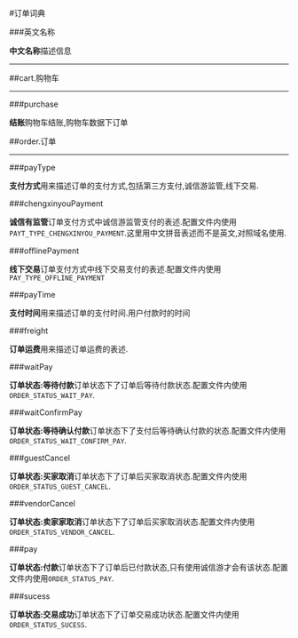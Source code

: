 #订单词典

###英文名称

**中文名称**描述信息

---

##cart.购物车

---

###purchase

**结账**购物车结账,购物车数据下订单

##order.订单

---

###payType

**支付方式**用来描述订单的支付方式,包括第三方支付,诚信游监管,线下交易.

###chengxinyouPayment

**诚信有监管**订单支付方式中诚信游监管支付的表述.配置文件内使用`PAYT_TYPE_CHENGXINYOU_PAYMENT`.这里用中文拼音表述而不是英文,对照域名使用.

###offlinePayment

**线下交易**订单支付方式中线下交易支付的表述.配置文件内使用`PAY_TYPE_OFFLINE_PAYMENT`

###payTime

**支付时间**用来描述订单的支付时间.用户付款时的时间

###freight

**订单运费**用来描述订单运费的表述.

###waitPay

**订单状态:等待付款**订单状态下了订单后等待付款状态.配置文件内使用`ORDER_STATUS_WAIT_PAY`.

###waitConfirmPay

**订单状态:等待确认付款**订单状态下了支付后等待确认付款的状态.配置文件内使用`ORDER_STATUS_WAIT_CONFIRM_PAY`.

###guestCancel

**订单状态:买家取消**订单状态下了订单后买家取消状态.配置文件内使用`ORDER_STATUS_GUEST_CANCEL`.

###vendorCancel

**订单状态:卖家家取消**订单状态下了订单后买家取消状态.配置文件内使用`ORDER_STATUS_VENDOR_CANCEL`.

###pay

**订单状态:付款**订单状态下了订单后已付款状态,只有使用诚信游才会有该状态.配置文件内使用`ORDER_STATUS_PAY`.

###sucess

**订单状态:交易成功**订单状态下了订单交易成功状态.配置文件内使用`ORDER_STATUS_SUCESS`.
